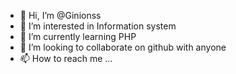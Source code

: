 - 👋 Hi, I’m @Ginionss
- 👀 I’m interested in Information system
- 🌱 I’m currently learning PHP
- 💞️ I’m looking to collaborate on github with anyone
- 📫 How to reach me ...

<!---
Ginionss/Ginionss is a ✨ special ✨ repository because its `README.md` (this file) appears on your GitHub profile.
You can click the Preview link to take a look at your changes.
--->
